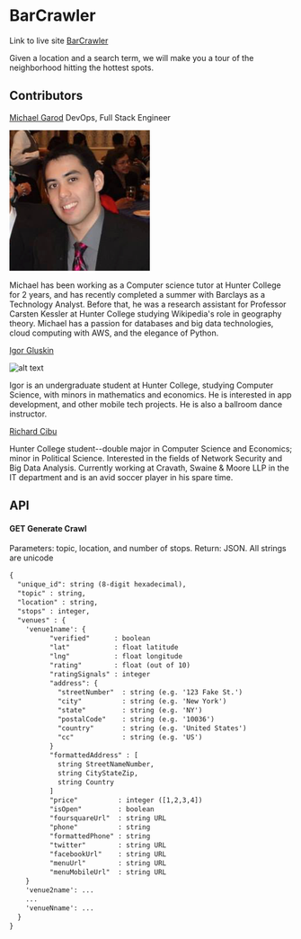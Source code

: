 # BarCrawler

Link to live site [BarCrawler](http://barcrawler2016.herokuapp.com)

Given a location and a search term, we will make you a tour of the neighborhood hitting the hottest spots.

## Contributors

[Michael Garod](http://github.com/mgarod) DevOps, Full Stack Engineer

![alt text](https://github.com/mgarod/mgarod.github.io/blob/master/images/self.png)

Michael has been working as a Computer science tutor at Hunter College for 2 years, and has recently completed a summer with Barclays as a Technology Analyst. Before that, he was a research assistant for Professor Carsten Kessler at Hunter College studying Wikipedia's role in geography theory. Michael has a passion for databases and big data technologies, cloud computing with AWS, and the elegance of Python.

[Igor Gluskin](http://github.com/igorgluskin)

![alt text](https://avatars0.githubusercontent.com/u/22086293?v=3&s=460)

Igor is an undergraduate student at Hunter College, studying Computer Science, with minors in mathematics and economics. He is interested in app development, and other mobile tech projects. He is also a ballroom dance instructor. 

[Richard Cibu](http://github.com/r1chc)

Hunter College student--double major in Computer Science and Economics; minor in Political Science. Interested in the fields of Network Security and Big Data Analysis. Currently working at Cravath, Swaine & Moore LLP in the IT department and is an avid soccer player in his spare time. 

## API

#### GET Generate Crawl
Parameters: topic, location, and number of stops.
Return: JSON. All strings are unicode
```
{
  "unique_id": string (8-digit hexadecimal),
  "topic" : string,
  "location" : string,
  "stops" : integer,
  "venues" : {
    'venue1name': {
          "verified"      : boolean
          "lat"           : float latitude
          "lng"           : float longitude
          "rating"        : float (out of 10)
          "ratingSignals" : integer
          "address": {
            "streetNumber"  : string (e.g. '123 Fake St.')
            "city"          : string (e.g. 'New York')
            "state"         : string (e.g. 'NY')
            "postalCode"    : string (e.g. '10036')
            "country"       : string (e.g. 'United States')
            "cc"            : string (e.g. 'US')
          }
          "formattedAddress" : [
            string StreetNameNumber,
            string CityStateZip,
            string Country
          ]
          "price"          : integer ([1,2,3,4])
          "isOpen"         : boolean
          "foursquareUrl"  : string URL
          "phone"          : string
          "formattedPhone" : string
          "twitter"        : string URL
          "facebookUrl"    : string URL
          "menuUrl"        : string URL
          "menuMobileUrl"  : string URL
    }
    'venue2name': ...
    ...
    'venueNname': ...
  }
}
```
